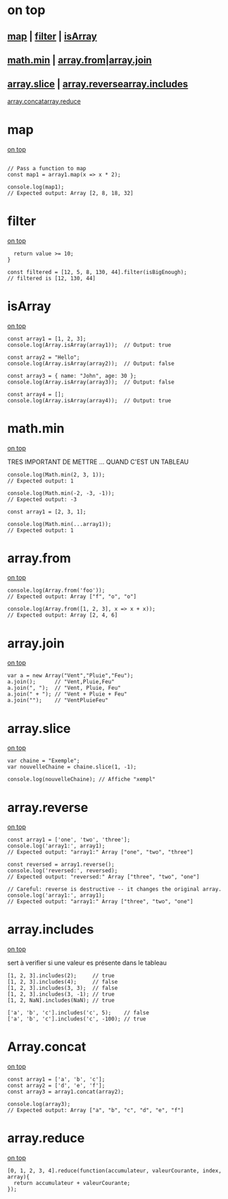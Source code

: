 # on top

[map](#map) | [filter](#filter) | [isArray](#isArray)
-----------------------------------------------------------
[math.min](#math.min) | [array.from](#array.from)|[array.join](#array.join)
----------------------------------------------------------------------------------------------
[array.slice](#array.slice) | [array.reverse](#array.reverse)[array.includes](#array.includes)
-----------------------------------------------------------------------------------------------
[array.concat](#array.concat)[array.reduce](#array.reduce)
# map 
[on top](#on-top)

```const array1 = [1, 4, 9, 16];

// Pass a function to map
const map1 = array1.map(x => x * 2);

console.log(map1);
// Expected output: Array [2, 8, 18, 32]
```

# filter
[on top](#on-top)

```function isBigEnough(value) {
  return value >= 10;
}

const filtered = [12, 5, 8, 130, 44].filter(isBigEnough);
// filtered is [12, 130, 44]
```

# isArray      
[on top](#on-top)
```
const array1 = [1, 2, 3];
console.log(Array.isArray(array1));  // Output: true

const array2 = "Hello";
console.log(Array.isArray(array2));  // Output: false

const array3 = { name: "John", age: 30 };
console.log(Array.isArray(array3));  // Output: false

const array4 = [];
console.log(Array.isArray(array4));  // Output: true
```
# math.min

[on top](#on-top)

TRES IMPORTANT DE METTRE ... QUAND C'EST UN TABLEAU
```
console.log(Math.min(2, 3, 1));
// Expected output: 1

console.log(Math.min(-2, -3, -1));
// Expected output: -3

const array1 = [2, 3, 1];

console.log(Math.min(...array1));
// Expected output: 1
```

# array.from
[on top](#on-top)
```
console.log(Array.from('foo'));
// Expected output: Array ["f", "o", "o"]

console.log(Array.from([1, 2, 3], x => x + x));
// Expected output: Array [2, 4, 6]
```


# array.join
[on top](#on-top)

```
var a = new Array("Vent","Pluie","Feu");
a.join();      // "Vent,Pluie,Feu"
a.join(", ");  // "Vent, Pluie, Feu"
a.join(" + "); // "Vent + Pluie + Feu"
a.join("");    // "VentPluieFeu"
```

# array.slice
[on top](#on-top)

```
var chaine = "Exemple";
var nouvelleChaine = chaine.slice(1, -1);

console.log(nouvelleChaine); // Affiche "xempl"
```

# array.reverse
[on top](#on-top)

```
const array1 = ['one', 'two', 'three'];
console.log('array1:', array1);
// Expected output: "array1:" Array ["one", "two", "three"]

const reversed = array1.reverse();
console.log('reversed:', reversed);
// Expected output: "reversed:" Array ["three", "two", "one"]

// Careful: reverse is destructive -- it changes the original array.
console.log('array1:', array1);
// Expected output: "array1:" Array ["three", "two", "one"]
```


# array.includes 
[on top](#on-top)

sert à verifier si une valeur es présente dans le tableau

```
[1, 2, 3].includes(2);     // true
[1, 2, 3].includes(4);     // false
[1, 2, 3].includes(3, 3);  // false
[1, 2, 3].includes(3, -1); // true
[1, 2, NaN].includes(NaN); // true

['a', 'b', 'c'].includes('c', 5);    // false
['a', 'b', 'c'].includes('c', -100); // true
```
# Array.concat
[on top](#on-top)

```
const array1 = ['a', 'b', 'c'];
const array2 = ['d', 'e', 'f'];
const array3 = array1.concat(array2);

console.log(array3);
// Expected output: Array ["a", "b", "c", "d", "e", "f"]

```


# array.reduce
[on top](#on-top)
```
[0, 1, 2, 3, 4].reduce(function(accumulateur, valeurCourante, index, array){
  return accumulateur + valeurCourante;
});

```